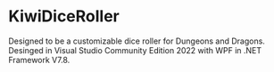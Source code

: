 # KiwiDiceRoller
Designed to be a customizable dice roller for Dungeons and Dragons.
Desinged in Visual Studio Community Edition 2022 with WPF in .NET Framework V7.8.
